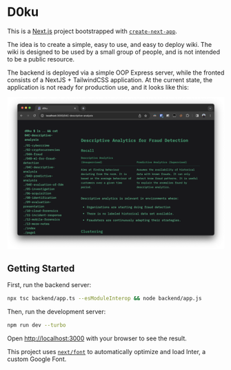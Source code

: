 # D0ku

This is a [Next.js](https://nextjs.org/) project bootstrapped with [`create-next-app`](https://github.com/vercel/next.js/tree/canary/packages/create-next-app).

The idea is to create a simple, easy to use, and easy to deploy wiki. The wiki is designed to be used by a small group of people, and is not intended to be a public resource.

The backend is deployed via a simple OOP Express server, while the fronted consists of a NextJS + TailwindCSS application. At the current state, the application is not ready for production use, and it looks like this:

![D0ku](screen.png)

## Getting Started

First, run the backend server:

``` bash
npx tsc backend/app.ts --esModuleInterop && node backend/app.js
```

Then, run the development server:


```bash
npm run dev --turbo
```

Open [http://localhost:3000](http://localhost:3000) with your browser to see the result.


This project uses [`next/font`](https://nextjs.org/docs/basic-features/font-optimization) to automatically optimize and load Inter, a custom Google Font.
